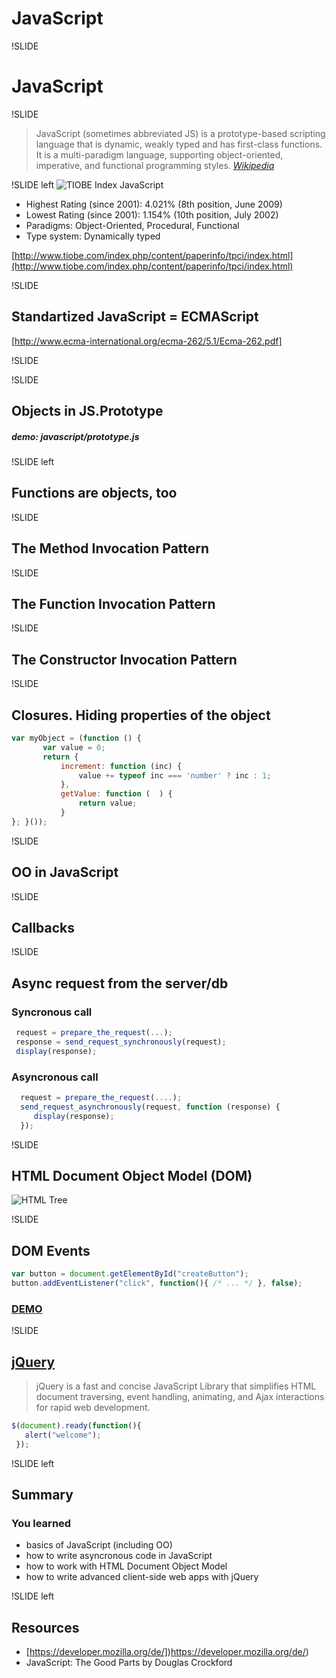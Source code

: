 # JavaScript

!SLIDE
# JavaScript

!SLIDE
>JavaScript (sometimes abbreviated JS) is a prototype-based  scripting
language that is dynamic, weakly typed and has first-class functions. It is a multi-paradigm language, supporting object-oriented, imperative, and functional programming styles. 
[*Wikipedia*](http://en.wikipedia.org/wiki/JavaScript)

!SLIDE left
![TIOBE Index JavaScript](images/history_JavaScript.png)

- Highest Rating (since 2001): 4.021% (8th position, June 2009)
- Lowest Rating (since 2001): 1.154% (10th position, July 2002)
- Paradigms: Object-Oriented, Procedural, Functional
- Type system: Dynamically typed

[http://www.tiobe.com/index.php/content/paperinfo/tpci/index.html](http://www.tiobe.com/index.php/content/paperinfo/tpci/index.html)

!SLIDE
## Standartized JavaScript = ECMAScript
[http://www.ecma-international.org/ecma-262/5.1/Ecma-262.pdf]

!SLIDE
<div>
  <textarea id="code" name="code" class="code" mode="javascript" style="display: none;" runnable="true">
    var add = function (a, b) {
       return a + b;
   };
   console.log(add(2,3))
  </textarea>
</div>

!SLIDE
## Objects in JS.Prototype 
##### demo: javascript/prototype.js

!SLIDE left
## Functions are objects, too

!SLIDE
## The Method Invocation Pattern 
<div> 
  <textarea id="code" name="code" class="code" mode="javascript" style="display: none" runnable="true">
   var company = {
     total: 1000,
     increment: function(val){ this.total += val; }
    }
    company.increment(100);
    console.log(company.total);
  </textarea>
 </div>
 
!SLIDE 
## The Function Invocation Pattern
<div> 
  <textarea id="code" name="code" class="code" mode="javascript" style="display: none" runnable="true">
  add = function (a,b) { 
     debugger; 
     console.log(this); //this -- a global object here
     return a+b;}
  add(2,3);   
  </textarea>
 </div>

!SLIDE
##  The Constructor Invocation Pattern
<div>
 <textarea id="code" name="code" class="code" mode="javascript" style="display: none" runnable="true">
   // Create a constructor function for the Employee.
   // It makes an object with a total property.
   var Employee = function (name) {
       this.name = name;
   };
   // Give all instances of an Enployee a public method
   Employee.prototype.get_name = function (  ) {
       return this.name;
   };
   // Make an instance of Employee.
   var ralf = new Employee('Ralf');
   debugger;
   name = ralf.get_name();
   console.log(name);
  </textarea>
 </div>

!SLIDE
## Closures. Hiding properties of the object

``` javascript
var myObject = (function () {
       var value = 0;
       return {
           increment: function (inc) {
               value += typeof inc === 'number' ? inc : 1;
           },
           getValue: function (  ) {
               return value;
           }
}; }());
```

!SLIDE 
## OO in JavaScript
<div>
 <textarea id="code" name="code" class="code" mode="javascript" style="display: none" runnable="false">
 var Person = function (name) {
       this.name = name;
       this.isHuman = true;
   };
 var Employee = function (name) {
       this.name = name;
   };
 Person.prototype.isHuman = function(){ 
     return this.isHuman;
 };  
 Person.prototype.toString = function(){ 
  return '[Person "'+this.name+'"]';
 }; 
// Here's where the inheritance occurs 
Employee.prototype = new Person();    
// Otherwise instances of Employee would have a constructor of Person
Employee.prototype.constructor = Employee;        
Employee.prototype.toString = function(){ 
  return '[Employee "'+this.name+'"]';
};   
  </textarea>
</div>  
!SLIDE

## Callbacks

<div>
  <textarea id="code" name="code" class="code" mode="javascript" style="display: none;" runnable="true">
  // define our function with the callback argument
  function some_function(arg1, arg2, callback) {
   // this generates a random number between
   // arg1 and arg2
   var my_number = Math.ceil(Math.random() * (arg1 - arg2) + arg2);
   // then we're done, so we'll call the callback and
   // pass our result
   callback(my_number);
  }
  // call the function
  some_function(5, 15, function(num) {
   // this anonymous function will run when the
   // callback is called
   console.log("callback called! " + num);
  });
  </textarea>
</div>

!SLIDE
## Async request from the server/db

### Syncronous call
``` javascript
 request = prepare_the_request(...);
 response = send_request_synchronously(request);
 display(response);
```

### Asyncronous call
``` javascript
  request = prepare_the_request(....);
  send_request_asynchronously(request, function (response) {
     display(response);
  });  
```

!SLIDE
## HTML Document Object Model (DOM)

<div>
<textarea type="text/html" class="code" mode="text/html"
style="display: none;">
<html>
  <head>
    <title>My title</title>
  </head>
  <body>
    <a href="#">My Link</a>
    <h1>My header</h1>
  </body>
</html>
</textarea>
</div>

![HTML Tree](images/htmltree.gif) 

!SLIDE
## DOM Events

``` javascript
var button = document.getElementById("createButton");
button.addEventListener("click", function(){ /* ... */ }, false);
```
### [DEMO](http://jsfiddle.net/DrGigabit/aQctY/1/)

!SLIDE

## [jQuery](http://jquery.org) 
>jQuery is a fast and concise JavaScript Library that simplifies HTML document traversing, event handling, animating, and Ajax interactions for rapid web development.

``` javascript
$(document).ready(function(){
   alert("welcome");
 });
```

!SLIDE left
## Summary
### You learned
* basics of JavaScript (including OO)
* how to write asyncronous code in JavaScript
* how to work with HTML Document Object Model
* how to write advanced client-side web apps with jQuery

!SLIDE left
## Resources
* [https://developer.mozilla.org/de/])https://developer.mozilla.org/de/)
* JavaScript: The Good Parts by Douglas Crockford





